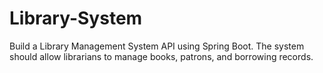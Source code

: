 # Library-System
Build a Library Management System API using Spring Boot. The system should allow librarians to manage books, patrons, and borrowing records.
